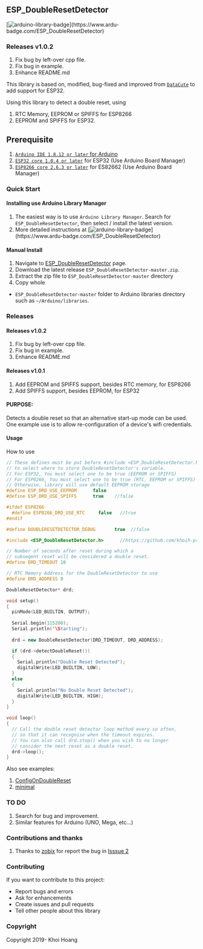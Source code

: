 ## ESP_DoubleResetDetector

[![arduino-library-badge](https://www.ardu-badge.com/badge/ESP_DoubleResetDetector.svg?)](https://www.ardu-badge.com/ESP_DoubleResetDetector)

### Releases v1.0.2

1. Fix bug by left-over cpp file.
2. Fix bug in example.
3. Enhance README.md

This library is based on, modified, bug-fixed and improved from [`DataCute`](https://github.com/datacute/DoubleResetDetector) to add support for ESP32.
 
Using this library to detect a double reset, using

1. RTC Memory, EEPROM or SPIFFS for ESP8266
2. EEPROM and SPIFFS for ESP32.

## Prerequisite
1. [`Arduino IDE 1.8.12 or later` for Arduino](https://www.arduino.cc/en/Main/Software)
2. [`ESP32 core 1.0.4 or later`](https://github.com/espressif/arduino-esp32/releases) for ESP32 (Use Arduino Board Manager)
3. [`ESP8266 core 2.6.3 or later`](https://github.com/esp8266/Arduino/releases) for ES82662 (Use Arduino Board Manager)

### Quick Start

#### Installing use Arduino Library Manager

1. The easiest way is to use `Arduino Library Manager`. Search for `ESP_DoubleResetDetector`, then select / install the latest version.
2. More detailed instructions at [![arduino-library-badge](https://www.ardu-badge.com/badge/ESP_DoubleResetDetector.svg?)](https://www.ardu-badge.com/ESP_DoubleResetDetector)

#### Manual Install

1. Navigate to [ESP_DoubleResetDetector](https://github.com/khoih-prog/ESP_DoubleResetDetector) page.
2. Download the latest release `ESP_DoubleResetDetector-master.zip`.
3. Extract the zip file to `ESP_DoubleResetDetector-master` directory 
4. Copy whole 
  - `ESP_DoubleResetDetector-master` folder to Arduino libraries directory such as `~/Arduino/libraries`.

### Releases

#### Releases v1.0.2

1. Fix bug by left-over cpp file.
2. Fix bug in example.
3. Enhance README.md

#### Releases v1.0.1

1. Add EEPROM and SPIFFS support, besides RTC memory, for ESP8266
2. Add SPIFFS support, besides EEPROM, for ESP32

#### PURPOSE:

Detects a double reset so that an alternative start-up mode can be used. One example use is to allow re-configuration of a device's wifi credentials.

#### Usage

How to use

```cpp
// These defines must be put before #include <ESP_DoubleResetDetector.h>
// to select where to store DoubleResetDetector's variable.
// For ESP32, You must select one to be true (EEPROM or SPIFFS)
// For ESP8266, You must select one to be true (RTC, EEPROM or SPIFFS)
// Otherwise, library will use default EEPROM storage
#define ESP_DRD_USE_EEPROM      false
#define ESP_DRD_USE_SPIFFS      true    //false

#ifdef ESP8266
  #define ESP8266_DRD_USE_RTC     false   //true
#endif

#define DOUBLERESETDETECTOR_DEBUG       true  //false

#include <ESP_DoubleResetDetector.h>      //https://github.com/khoih-prog/ESP_DoubleResetDetector

// Number of seconds after reset during which a 
// subseqent reset will be considered a double reset.
#define DRD_TIMEOUT 10

// RTC Memory Address for the DoubleResetDetector to use
#define DRD_ADDRESS 0

DoubleResetDetector* drd;

void setup()
{
  pinMode(LED_BUILTIN, OUTPUT);
  
  Serial.begin(115200);
  Serial.println("\Starting");
  
  drd = new DoubleResetDetector(DRD_TIMEOUT, DRD_ADDRESS);

  if (drd->detectDoubleReset()) 
  {
    Serial.println("Double Reset Detected");
    digitalWrite(LED_BUILTIN, LOW);
  } 
  else 
  {
    Serial.println("No Double Reset Detected");
    digitalWrite(LED_BUILTIN, HIGH);
  }
}

void loop()
{
  // Call the double reset detector loop method every so often,
  // so that it can recognise when the timeout expires.
  // You can also call drd.stop() when you wish to no longer
  // consider the next reset as a double reset.
  drd->loop();
}
```

Also see examples: 
1. [ConfigOnDoubleReset](examples/ConfigOnDoubleReset)
2. [minimal](examples/minimal)

### TO DO

1. Search for bug and improvement.
2. Similar features for Arduino (UNO, Mega, etc...)

### Contributions and thanks

1. Thanks to [zobix](https://github.com/zobix) for report the bug in [Isssue 2](https://github.com/khoih-prog/ESP_DoubleResetDetector/issues/2)

### Contributing
If you want to contribute to this project:
- Report bugs and errors
- Ask for enhancements
- Create issues and pull requests
- Tell other people about this library

### Copyright
Copyright 2019- Khoi Hoang

